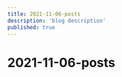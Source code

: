 ```yaml
---
title: 2021-11-06-posts
description: 'blog description'
published: true
---
```


# 2021-11-06-posts
